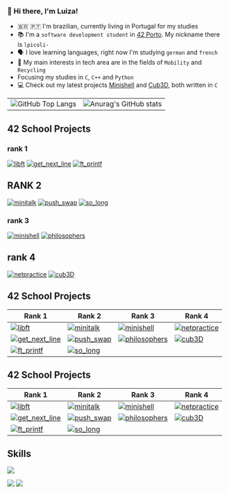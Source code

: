### 👋 Hi there, I'm Luiza! 

- 🇧🇷 🇵🇹 I'm brazilian, currently living in Portugal for my studies
- 📚 I'm a `software development student` in [42 Porto](https://www.42porto.com/). My nickname there is `lpicoli-`
- 🗣️ I love learning languages, right now I'm studying `german` and `french`
- 👀 My main interests in tech area are in the fields of `Mobility` and `Recycling`
- Focusing my studies in `C`, `C++` and `Python`
- 💻 Check out my latest projects [Minishell](https://github.com/ziliolu/42_minishell) and [Cub3D](https://github.com/ziliolu/42_cub3D), both written in `C`

<table style="border: none;">
  <tr>
    <td style="border: none;">
      <img src="https://github-readme-stats.vercel.app/api/top-langs/?username=ziliolu&layout=compact&theme=radical&&hide=jupyter%20notebook,php,makefile,c%2B%2B,cmake,hack,shell,html,css&langs_count=6&hide_border=True&line_height=20&PAT_1" alt="GitHub Top Langs" style="border: none;" />
    </td>
    <td style="border: none;">
      <img src="https://github-readme-stats.vercel.app/api?username=ziliolu&theme=dracula&show_icons=true" alt="Anurag's GitHub stats" style="border: none;" />
    </td>
  </tr>
</table>

## 42 School Projects
### rank 1
[![libft](https://github.com/ziliolu/42-project-badges/blob/main/badges/libftm.png)](https://github.com/ziliolu/42_libft)
[![get_next_line](https://github.com/ziliolu/42-project-badges/blob/main/badges/get_next_linem.png)](https://github.com/ziliolu/42_get_next_line)
[![ft_printf](https://github.com/ziliolu/42-project-badges/blob/main/badges/ft_printfe.png)](https://github.com/ziliolu/42_printf)

## RANK 2
[![minitalk](https://github.com/ziliolu/42-project-badges/blob/main/badges/minitalkm.png)](https://github.com/ziliolu/42_minitalk)
[![push_swap](https://github.com/ziliolu/42-project-badges/blob/main/badges/push_swape.png)](https://github.com/ziliolu/42_push_swap)
[![so_long](https://github.com/ziliolu/42-project-badges/blob/main/badges/so_longe.png)](https://github.com/ziliolu/42_so_long)

### rank 3
[![minishell](https://github.com/ziliolu/42-project-badges/blob/main/badges/minishelle.png)](https://github.com/ziliolu/42_minishell)
[![philosophers](https://github.com/ziliolu/42-project-badges/blob/main/badges/philosopherse.png)](https://github.com/ziliolu/42_philosophers)

## rank 4
[![netpractice](https://github.com/ziliolu/42-project-badges/blob/main/badges/netpracticee.png)](https://github.com/ziliolu/42_netpractice)
[![cub3D](https://github.com/ziliolu/42-project-badges/blob/main/badges/cub3de.png)](https://github.com/ziliolu/42_cub3D)

## 42 School Projects

| Rank 1 | Rank 2 | Rank 3 | Rank 4 |
| ------ | ------ | ------ | ------ |
| [![libft](https://github.com/ziliolu/42-project-badges/blob/main/badges/libftm.png)](https://github.com/ziliolu/42_libft) | [![minitalk](https://github.com/ziliolu/42-project-badges/blob/main/badges/minitalkm.png)](https://github.com/ziliolu/42_minitalk) | [![minishell](https://github.com/ziliolu/42-project-badges/blob/main/badges/minishelle.png)](https://github.com/ziliolu/42_minishell) | [![netpractice](https://github.com/ziliolu/42-project-badges/blob/main/badges/netpracticee.png)](https://github.com/ziliolu/42_netpractice) |
| [![get_next_line](https://github.com/ziliolu/42-project-badges/blob/main/badges/get_next_linem.png)](https://github.com/ziliolu/42_get_next_line) | [![push_swap](https://github.com/ziliolu/42-project-badges/blob/main/badges/push_swape.png)](https://github.com/ziliolu/42_push_swap) | [![philosophers](https://github.com/ziliolu/42-project-badges/blob/main/badges/philosopherse.png)](https://github.com/ziliolu/42_philosophers) | [![cub3D](https://github.com/ziliolu/42-project-badges/blob/main/badges/cub3de.png)](https://github.com/ziliolu/42_cub3D) |
| [![ft_printf](https://github.com/ziliolu/42-project-badges/blob/main/badges/ft_printfe.png)](https://github.com/ziliolu/42_printf) | [![so_long](https://github.com/ziliolu/42-project-badges/blob/main/badges/so_longe.png)](https://github.com/ziliolu/42_so_long) | | |

## 42 School Projects

| Rank 1                                                                      | Rank 2                                                                   | Rank 3                                                | Rank 4                                                       |
|-----------------------------------------------------------------------------|--------------------------------------------------------------------------|-------------------------------------------------------|--------------------------------------------------------------|
| [![libft](https://github.com/ziliolu/42-project-badges/blob/main/badges/libftm.png)](https://github.com/ziliolu/42_libft)               | [![minitalk](https://github.com/ziliolu/42-project-badges/blob/main/badges/minitalkm.png)](https://github.com/ziliolu/42_minitalk) | [![minishell](https://github.com/ziliolu/42-project-badges/blob/main/badges/minishelle.png)](https://github.com/ziliolu/42_minishell) | [![netpractice](https://github.com/ziliolu/42-project-badges/blob/main/badges/netpracticee.png)](https://github.com/ziliolu/42_netpractice) |
| [![get_next_line](https://github.com/ziliolu/42-project-badges/blob/main/badges/get_next_linem.png)](https://github.com/ziliolu/42_get_next_line) | [![push_swap](https://github.com/ziliolu/42-project-badges/blob/main/badges/push_swape.png)](https://github.com/ziliolu/42_push_swap) | [![philosophers](https://github.com/ziliolu/42-project-badges/blob/main/badges/philosopherse.png)](https://github.com/ziliolu/42_philosophers) | [![cub3D](https://github.com/ziliolu/42-project-badges/blob/main/badges/cub3de.png)](https://github.com/ziliolu/42_cub3D) |
| [![ft_printf](https://github.com/ziliolu/42-project-badges/blob/main/badges/ft_printfe.png)](https://github.com/ziliolu/42_printf)         | [![so_long](https://github.com/ziliolu/42-project-badges/blob/main/badges/so_longe.png)](https://github.com/ziliolu/42_so_long)        | | |



## Skills
<p align="left">
  <a href="https://skillicons.dev">
    <img src="https://skillicons.dev/icons?i=c,python,java,html,css,git,github,bash,linux,vim,vscode" />
  </a>
</p>

<a href = "mailto:luzilio.p@gmail.com"><img src="https://img.shields.io/badge/-Gmail-%23333?style=for-the-badge&logo=gmail&logoColor=white" target="_blank"></a>
<a href="https://www.linkedin.com/in/luiza-zilio-4a7a14205/" target="_blank"><img src="https://img.shields.io/badge/-LinkedIn-%230077B5?style=for-the-badge&logo=linkedin&logoColor=white" target="_blank"></a> 
<!--
**ziliolu/ziliolu** is a ✨ _special_ ✨ repository because its `README.md` (this file) appears on your GitHub profile.

Here are some ideas to get you started:

- 🔭 I’m currently working on ...
- 🌱 I’m currently learning ...
- 👯 I’m looking to collaborate on ...
- 🤔 I’m looking for help with ...
- 💬 Ask me about ...
- 📫 How to reach me: ...
- 😄 Pronouns: ...
- ⚡ Fun fact: ...
-->
